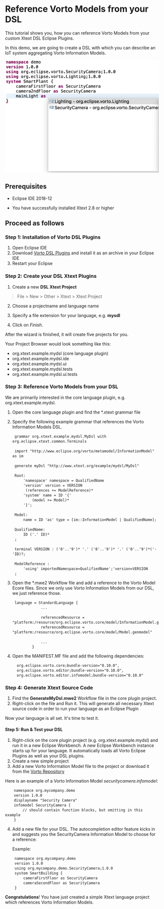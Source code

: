 # Reference Vorto Models from your DSL 

This tutorial shows you, how you can reference Vorto Models from your custom Xtext DSL Eclipse Plugins.

In this demo, we are going to create a DSL with which you can describe an IoT system aggregating Vorto Information Models.

![](images/vortodslintegration.png)

## Prerequisites

* Eclipse IDE 2018-12

* You have successfully installed Xtext 2.8 or higher


## Proceed as follows


### Step 1: Installation of Vorto DSL Plugins

1. Open Eclipse IDE
2. Download [Vorto DSL Plugins](org.eclipse.vorto.update-site-NIGHTLY.zip) and install it as an archive in your Eclipse IDE
3. Restart your Eclipse


### Step 2: Create your DSL Xtext Plugins

1. Create a new **DSL Xtext Project**
>File > New > Other > Xtext > Xtext Project

2. Choose a projectname and language name

3. Specify a file extension for your language, e.g. **mysdl**

3. Click on *Finish*.

After the wizard is finished, it will create five projects for you. 

Your Project Browser would look something like this:
 
- org.xtext.example.mydsl (core language plugin)
- org.xtext.example.mydsl.ide
- org.xtext.example.mydsl.ui 
- org.xtext.example.mydsl.tests
- org.xtext.example.mydsl.ui.tests

### Step 3: Reference Vorto Models from your DSL

We are primarily interested in the core language plugin, e.g. org.xtext.example.mydsl. 

1. 	Open the core language plugin and find the *.xtext grammar file
2. Specify the following example grammar that references the Vorto Information Models DSL.
		
		grammar org.xtext.example.mydsl.MyDsl with org.eclipse.xtext.common.Terminals
		
		import "http://www.eclipse.org/vorto/metamodel/InformationModel" as im
		
		generate myDsl "http://www.xtext.org/example/mydsl/MyDsl"
		
		Root:
			'namespace' namespace = QualifiedName
		    'version' version = VERSION
		     (references += ModelReference)*
			'system' name = ID '{'
				(model += Model)*
			'}';
			
		Model:
			name = ID 'as' type = [im::InformationModel | QualifiedName];
			
		QualifiedName:
			ID ('.' ID)*
		;
		
		terminal VERSION : ('0'..'9')* '.' ('0'..'9')* '.' ('0'..'9')*('-'ID)?;
		
		ModelReference : 
			'using' importedNamespace=QualifiedName';'version=VERSION
		;

3. Open the *.mwe2 Workflow file and add a reference to the Vorto Model Ecore files. Since we only use Vorto Information Models from our DSL, we just reference those. 

		language = StandardLanguage {
					...
					
					referencedResource = "platform:/resource/org.eclipse.vorto.core/model/InformationModel.genmodel"
					referencedResource = "platform:/resource/org.eclipse.vorto.core/model/Model.genmodel"
		
					...
				}
				
4. Open the MANIFEST.MF file and add the following dependencies:

		 org.eclipse.vorto.core;bundle-version="0.10.0",
		 org.eclipse.vorto.editor;bundle-version="0.10.0",
		 org.eclipse.vorto.editor.infomodel;bundle-version="0.10.0"
		 
 
### Step 4: Generate Xtext Source Code 

1. Find the **GenerateMyDsl.mwe2** Workflow file in the core plugin project. 
2. Right-click on the file and Run it. This will generate all necessary Xtext source code in order to run your language as an Eclipse Plugin

Now your language is all set. It's time to test it.

#### Step 5: Run & Test your DSL

1. Right-click on the core plugin project (e.g. org.xtext.example.mydsl) and run it in a new Eclipse Workbench. A new Eclipse Workbench instance starts up for your language. It automatically loads all Vorto Eclipse Plugins as well as your DSL plugins.
2. Create a new simple project
3. Add a new Vorto Information Model file to the project or download it from the [Vorto Repository](https://vorto.eclipse.org)
 
 Here is an example of a Vorto Information Model _securitycamera.infomodel_:

		namespace org.mycompany.demo
		version 1.0.0
		displayname "Security Camera"
		infomodel SecurityCamera {
			// should contain function blocks, but omitting in this example
		}
4. Add a new file for your DSL. The autocompletion editor feature kicks in and suggests you the SecurityCamera Information Model to choose for a reference:

	Example:
		
		namespace org.mycompany.demo
		version 1.0.0
		using org.mycompany.demo.SecurityCamera;1.0.0
		system SmartBuilding {
			cameraFirstFloor as SecurityCamera
			cameraSecondFloor as SecurityCamera
		}
		
**Congratulations**! You have just created a simple Xtext language project which references Vorto Information Models. 